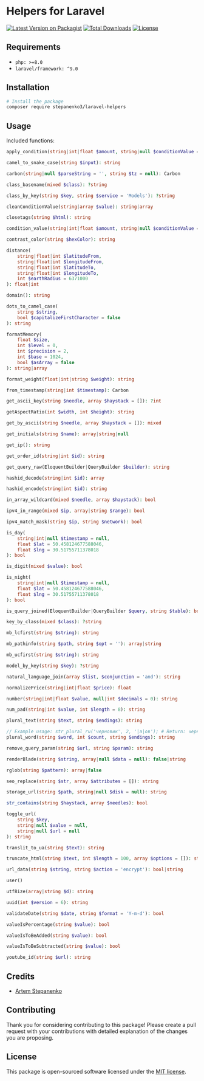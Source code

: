 
# Helpers for Laravel

[![Latest Version on Packagist](https://img.shields.io/packagist/v/stepanenko3/laravel-helpers.svg?style=flat-square)](https://packagist.org/packages/stepanenko3/laravel-helpers)
[![Total Downloads](https://img.shields.io/packagist/dt/stepanenko3/laravel-helpers.svg?style=flat-square)](https://packagist.org/packages/stepanenko3/laravel-helpers)
[![License](https://poser.pugx.org/stepanenko3/laravel-helpers/license)](https://packagist.org/packages/stepanenko3/laravel-helpers)

## Requirements

- `php: >=8.0`
- `laravel/framework: ^9.0`

## Installation

```bash
# Install the package
composer require stepanenko3/laravel-helpers
```

## Usage

Included functions:

```php
apply_condition(string|int|float $amount, string|null $conditionValue = null): float

camel_to_snake_case(string $input): string

carbon(string|null $parseString = '', string $tz = null): Carbon

class_basename(mixed $class): ?string

class_by_key(string $key, string $service = 'Models'): ?string

cleanConditionValue(string|array $value): string|array

closetags(string $html): string

condition_value(string|int|float $amount, string|null $conditionValue = null): string|int|float

contrast_color(string $hexColor): string

distance(
    string|float|int $latitudeFrom, 
    string|float|int $longitudeFrom, 
    string|float|int $latitudeTo, 
    string|float|int $longitudeTo, 
    int $earthRadius = 6371000
): float|int

domain(): string

dots_to_camel_case(
    string $string, 
    bool $capitalizeFirstCharacter = false
): string

formatMemory(
    float $size, 
    int $level = 0, 
    int $precision = 2, 
    int $base = 1024, 
    bool $asArray = false
): string|array

format_weight(float|int|string $weight): string

from_timestamp(string|int $timestamp): Carbon

get_ascii_key(string $needle, array $haystack = []): ?int

getAspectRatio(int $width, int $height): string

get_by_ascii(string $needle, array $haystack = []): mixed

get_initials(string $name): array|string|null

get_ip(): string

get_order_id(string|int $id): string

get_query_raw(EloquentBuilder|QueryBuilder $builder): string

hashid_decode(string|int $id): array

hashid_encode(string|int $id): string

in_array_wildcard(mixed $needle, array $haystack): bool

ipv4_in_range(mixed $ip, array|string $range): bool

ipv4_match_mask(string $ip, string $network): bool

is_day(
    string|int|null $timestamp = null, 
    float $lat = 50.458124677588046, 
    float $lng = 30.51755711378018
): bool

is_digit(mixed $value): bool

is_night(
    string|int|null $timestamp = null, 
    float $lat = 50.458124677588046, 
    float $lng = 30.51755711378018
): bool

is_query_joined(EloquentBuilder|QueryBuilder $query, string $table): bool

key_by_class(mixed $class): ?string

mb_lcfirst(string $string): string

mb_pathinfo(string $path, string $opt = ''): array|string

mb_ucfirst(string $string): string

model_by_key(string $key): ?string

natural_language_join(array $list, $conjunction = 'and'): string

normalizePrice(string|int|float $price): float

number(string|int|float $value, null|int $decimals = 0): string

num_pad(string|int $value, int $length = 8): string

plural_text(string $text, string $endings): string

// Example usage: str_plural_ru('черновик', 2, '|а|ов'); # Return: черновика
plural_word(string $word, int $count, string $endings): string

remove_query_param(string $url, string $param): string

renderBlade(string $string, array|null $data = null): false|string

rglob(string $pattern): array|false

seo_replace(string $str, array $attributes = []): string

storage_url(string $path, string|null $disk = null): string

str_contains(string $haystack, array $needles): bool

toggle_url(
    string $key, 
    string|null $value = null, 
    string|null $url = null
): string

translit_to_ua(string $text): string

truncate_html(string $text, int $length = 100, array $options = []): string

url_data(string $string, string $action = 'encrypt'): bool|string

user()

utf8ize(array|string $d): string

uuid(int $version = 6): string

validateDate(string $date, string $format = 'Y-m-d'): bool

valueIsPercentage(string $value): bool

valueIsToBeAdded(string $value): bool

valueIsToBeSubtracted(string $value): bool

youtube_id(string $url): string
```

## Credits

- [Artem Stepanenko](https://github.com/stepanenko3)

## Contributing

Thank you for considering contributing to this package! Please create a pull request with your contributions with detailed explanation of the changes you are proposing.

## License

This package is open-sourced software licensed under the [MIT license](LICENSE.md).
